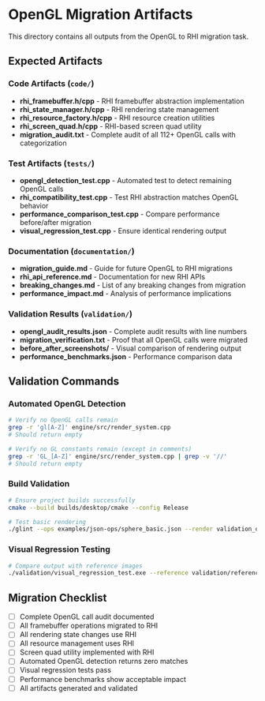 # OpenGL Migration Artifacts

This directory contains all outputs from the OpenGL to RHI migration task.

## Expected Artifacts

### Code Artifacts (`code/`)
- **rhi_framebuffer.h/cpp** - RHI framebuffer abstraction implementation
- **rhi_state_manager.h/cpp** - RHI rendering state management
- **rhi_resource_factory.h/cpp** - RHI resource creation utilities
- **rhi_screen_quad.h/cpp** - RHI-based screen quad utility
- **migration_audit.txt** - Complete audit of all 112+ OpenGL calls with categorization

### Test Artifacts (`tests/`)
- **opengl_detection_test.cpp** - Automated test to detect remaining OpenGL calls
- **rhi_compatibility_test.cpp** - Test RHI abstraction matches OpenGL behavior
- **performance_comparison_test.cpp** - Compare performance before/after migration
- **visual_regression_test.cpp** - Ensure identical rendering output

### Documentation (`documentation/`)
- **migration_guide.md** - Guide for future OpenGL to RHI migrations
- **rhi_api_reference.md** - Documentation for new RHI APIs
- **breaking_changes.md** - List of any breaking changes from migration
- **performance_impact.md** - Analysis of performance implications

### Validation Results (`validation/`)
- **opengl_audit_results.json** - Complete audit results with line numbers
- **migration_verification.txt** - Proof that all OpenGL calls were migrated
- **before_after_screenshots/** - Visual comparison of rendering output
- **performance_benchmarks.json** - Performance comparison data

## Validation Commands

### Automated OpenGL Detection
```bash
# Verify no OpenGL calls remain
grep -r 'gl[A-Z]' engine/src/render_system.cpp
# Should return empty

# Verify no GL constants remain (except in comments)
grep -r 'GL_[A-Z]' engine/src/render_system.cpp | grep -v '//'
# Should return empty
```

### Build Validation
```bash
# Ensure project builds successfully
cmake --build builds/desktop/cmake --config Release

# Test basic rendering
./glint --ops examples/json-ops/sphere_basic.json --render validation_output.png
```

### Visual Regression Testing
```bash
# Compare output with reference images
./validation/visual_regression_test.exe --reference validation/reference_images/ --output validation/test_output/
```

## Migration Checklist

- [ ] Complete OpenGL call audit documented
- [ ] All framebuffer operations migrated to RHI
- [ ] All rendering state changes use RHI
- [ ] All resource management uses RHI
- [ ] Screen quad utility implemented with RHI
- [ ] Automated OpenGL detection returns zero matches
- [ ] Visual regression tests pass
- [ ] Performance benchmarks show acceptable impact
- [ ] All artifacts generated and validated